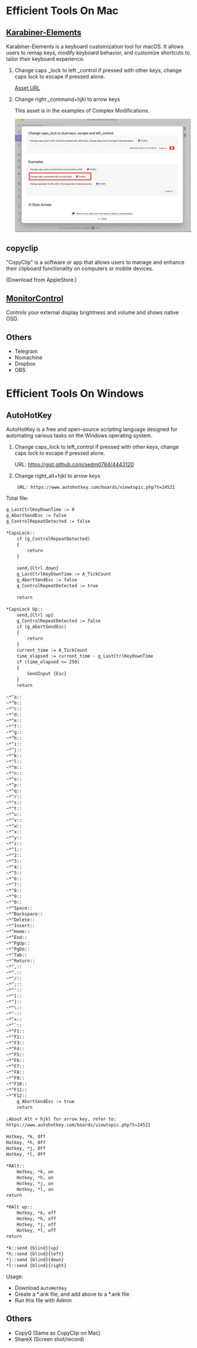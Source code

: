 # Efficient Tools On Mac

## [Karabiner-Elements](https://karabiner-elements.pqrs.org/)

Karabiner-Elements is a keyboard customization tool for macOS. It allows users to remap keys, modify keyboard behavior, and customize shortcuts to tailor their keyboard experience. 

1. Change caps _lock to left _control if pressed with other keys, change caps lock to escape if pressed alone.

	[Asset URL](https://ke-complex-modifications.pqrs.org/#caps_lock_tapped_escape_held_left_control)

2. Change right _command+hjkl to arrow keys

	This asset is in the examples of Complex Modifications.

	![img](./img/right_command.png)

## copyclip

"CopyClip" is a software or app that allows users to manage and enhance their clipboard functionality on computers or mobile devices.

(Download from AppleStore.)


## [MonitorControl](https://github.com/MonitorControl/MonitorControl)

Controls your external display brightness and volume and shows native OSD.

## Others
- Telegram
- Nomachine
- Dropbox
- OBS

# Efficient Tools On Windows

## AutoHotKey

AutoHotKey is a free and open-source scripting language designed for automating various tasks on the Windows operating system. 


1. Change caps_lock to left_control if pressed with other keys, change caps lock to escape if pressed alone.

	URL: https://gist.github.com/sedm0784/4443120

2. Change right_alt+hjkl to arrow keys

        URL: https://www.autohotkey.com/boards/viewtopic.php?t=24521

Total file:
```
g_LastCtrlKeyDownTime := 0
g_AbortSendEsc := false
g_ControlRepeatDetected := false

*CapsLock::
    if (g_ControlRepeatDetected)
    {
        return
    }

    send,{Ctrl down}
    g_LastCtrlKeyDownTime := A_TickCount
    g_AbortSendEsc := false
    g_ControlRepeatDetected := true

    return

*CapsLock Up::
    send,{Ctrl up}
    g_ControlRepeatDetected := false
    if (g_AbortSendEsc)
    {
        return
    }
    current_time := A_TickCount
    time_elapsed := current_time - g_LastCtrlKeyDownTime
    if (time_elapsed <= 250)
    {
        SendInput {Esc}
    }
    return

~*^a::
~*^b::
~*^c::
~*^d::
~*^e::
~*^f::
~*^g::
~*^h::
~*^i::
~*^j::
~*^k::
~*^l::
~*^m::
~*^n::
~*^o::
~*^p::
~*^q::
~*^r::
~*^s::
~*^t::
~*^u::
~*^v::
~*^w::
~*^x::
~*^y::
~*^z::
~*^1::
~*^2::
~*^3::
~*^4::
~*^5::
~*^6::
~*^7::
~*^8::
~*^9::
~*^0::
~*^Space::
~*^Backspace::
~*^Delete::
~*^Insert::
~*^Home::
~*^End::
~*^PgUp::
~*^PgDn::
~*^Tab::
~*^Return::
~*^,::
~*^.::
~*^/::
~*^;::
~*^'::
~*^[::
~*^]::
~*^\::
~*^-::
~*^=::
~*^`::
~*^F1::
~*^F2::
~*^F3::
~*^F4::
~*^F5::
~*^F6::
~*^F7::
~*^F8::
~*^F9::
~*^F10::
~*^F11::
~*^F12::
    g_AbortSendEsc := true
    return

;About Alt + hjkl for arrow key, refer to: https://www.autohotkey.com/boards/viewtopic.php?t=24521

Hotkey, *k, Off
Hotkey, *h, Off
Hotkey, *j, Off
Hotkey, *l, Off

*RAlt::
    Hotkey, *k, on
    Hotkey, *h, on
    Hotkey, *j, on
    Hotkey, *l, on
return

*RAlt up::
    Hotkey, *k, off
    Hotkey, *h, off
    Hotkey, *j, off
    Hotkey, *l, off
return

*k::send {blind}{up}
*h::send {blind}{left}
*j::send {blind}{down}
*l::send {blind}{right}
```

Usage:
- Download `AutoHotKey`
- Create a *.ank file, and add above to a *.ank file
- Run this file with Admin

## Others

- CopyQ (Same as CopyClip on Mac)
- ShareX (Screen shot/record)
